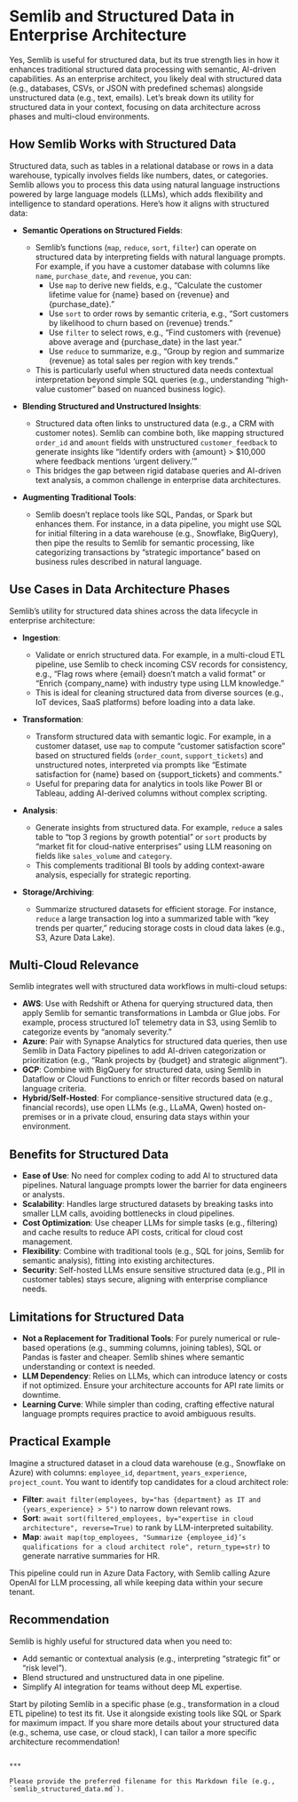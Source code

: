 
# Semlib and Structured Data in Enterprise Architecture

Yes, Semlib is useful for structured data, but its true strength lies in how it enhances traditional structured data processing with semantic, AI-driven capabilities. As an enterprise architect, you likely deal with structured data (e.g., databases, CSVs, or JSON with predefined schemas) alongside unstructured data (e.g., text, emails). Let’s break down its utility for structured data in your context, focusing on data architecture across phases and multi-cloud environments.

## How Semlib Works with Structured Data

Structured data, such as tables in a relational database or rows in a data warehouse, typically involves fields like numbers, dates, or categories. Semlib allows you to process this data using natural language instructions powered by large language models (LLMs), which adds flexibility and intelligence to standard operations. Here’s how it aligns with structured data:

- **Semantic Operations on Structured Fields**:
  - Semlib’s functions (`map`, `reduce`, `sort`, `filter`) can operate on structured data by interpreting fields with natural language prompts. For example, if you have a customer database with columns like `name`, `purchase_date`, and `revenue`, you can:
    - Use `map` to derive new fields, e.g., “Calculate the customer lifetime value for {name} based on {revenue} and {purchase_date}.”
    - Use `sort` to order rows by semantic criteria, e.g., “Sort customers by likelihood to churn based on {revenue} trends.”
    - Use `filter` to select rows, e.g., “Find customers with {revenue} above average and {purchase_date} in the last year.”
    - Use `reduce` to summarize, e.g., “Group by region and summarize {revenue} as total sales per region with key trends.”
  - This is particularly useful when structured data needs contextual interpretation beyond simple SQL queries (e.g., understanding “high-value customer” based on nuanced business logic).

- **Blending Structured and Unstructured Insights**:
  - Structured data often links to unstructured data (e.g., a CRM with customer notes). Semlib can combine both, like mapping structured `order_id` and `amount` fields with unstructured `customer_feedback` to generate insights like “Identify orders with {amount} > $10,000 where feedback mentions ‘urgent delivery.’”
  - This bridges the gap between rigid database queries and AI-driven text analysis, a common challenge in enterprise data architectures.

- **Augmenting Traditional Tools**:
  - Semlib doesn’t replace tools like SQL, Pandas, or Spark but enhances them. For instance, in a data pipeline, you might use SQL for initial filtering in a data warehouse (e.g., Snowflake, BigQuery), then pipe the results to Semlib for semantic processing, like categorizing transactions by “strategic importance” based on business rules described in natural language.

## Use Cases in Data Architecture Phases

Semlib’s utility for structured data shines across the data lifecycle in enterprise architecture:

- **Ingestion**:
  - Validate or enrich structured data. For example, in a multi-cloud ETL pipeline, use Semlib to check incoming CSV records for consistency, e.g., “Flag rows where {email} doesn’t match a valid format” or “Enrich {company_name} with industry type using LLM knowledge.”
  - This is ideal for cleaning structured data from diverse sources (e.g., IoT devices, SaaS platforms) before loading into a data lake.

- **Transformation**:
  - Transform structured data with semantic logic. For example, in a customer dataset, use `map` to compute “customer satisfaction score” based on structured fields (`order_count`, `support_tickets`) and unstructured notes, interpreted via prompts like “Estimate satisfaction for {name} based on {support_tickets} and comments.”
  - Useful for preparing data for analytics in tools like Power BI or Tableau, adding AI-derived columns without complex scripting.

- **Analysis**:
  - Generate insights from structured data. For example, `reduce` a sales table to “top 3 regions by growth potential” or `sort` products by “market fit for cloud-native enterprises” using LLM reasoning on fields like `sales_volume` and `category`.
  - This complements traditional BI tools by adding context-aware analysis, especially for strategic reporting.

- **Storage/Archiving**:
  - Summarize structured datasets for efficient storage. For instance, `reduce` a large transaction log into a summarized table with “key trends per quarter,” reducing storage costs in cloud data lakes (e.g., S3, Azure Data Lake).

## Multi-Cloud Relevance

Semlib integrates well with structured data workflows in multi-cloud setups:

- **AWS**: Use with Redshift or Athena for querying structured data, then apply Semlib for semantic transformations in Lambda or Glue jobs. For example, process structured IoT telemetry data in S3, using Semlib to categorize events by “anomaly severity.”
- **Azure**: Pair with Synapse Analytics for structured data queries, then use Semlib in Data Factory pipelines to add AI-driven categorization or prioritization (e.g., “Rank projects by {budget} and strategic alignment”).
- **GCP**: Combine with BigQuery for structured data, using Semlib in Dataflow or Cloud Functions to enrich or filter records based on natural language criteria.
- **Hybrid/Self-Hosted**: For compliance-sensitive structured data (e.g., financial records), use open LLMs (e.g., LLaMA, Qwen) hosted on-premises or in a private cloud, ensuring data stays within your environment.

## Benefits for Structured Data

- **Ease of Use**: No need for complex coding to add AI to structured data pipelines. Natural language prompts lower the barrier for data engineers or analysts.
- **Scalability**: Handles large structured datasets by breaking tasks into smaller LLM calls, avoiding bottlenecks in cloud pipelines.
- **Cost Optimization**: Use cheaper LLMs for simple tasks (e.g., filtering) and cache results to reduce API costs, critical for cloud cost management.
- **Flexibility**: Combine with traditional tools (e.g., SQL for joins, Semlib for semantic analysis), fitting into existing architectures.
- **Security**: Self-hosted LLMs ensure sensitive structured data (e.g., PII in customer tables) stays secure, aligning with enterprise compliance needs.

## Limitations for Structured Data

- **Not a Replacement for Traditional Tools**: For purely numerical or rule-based operations (e.g., summing columns, joining tables), SQL or Pandas is faster and cheaper. Semlib shines where semantic understanding or context is needed.
- **LLM Dependency**: Relies on LLMs, which can introduce latency or costs if not optimized. Ensure your architecture accounts for API rate limits or downtime.
- **Learning Curve**: While simpler than coding, crafting effective natural language prompts requires practice to avoid ambiguous results.

## Practical Example

Imagine a structured dataset in a cloud data warehouse (e.g., Snowflake on Azure) with columns: `employee_id`, `department`, `years_experience`, `project_count`. You want to identify top candidates for a cloud architect role:

- **Filter**: `await filter(employees, by="has {department} as IT and {years_experience} > 5")` to narrow down relevant rows.
- **Sort**: `await sort(filtered_employees, by="expertise in cloud architecture", reverse=True)` to rank by LLM-interpreted suitability.
- **Map**: `await map(top_employees, "Summarize {employee_id}’s qualifications for a cloud architect role", return_type=str)` to generate narrative summaries for HR.

This pipeline could run in Azure Data Factory, with Semlib calling Azure OpenAI for LLM processing, all while keeping data within your secure tenant.

## Recommendation

Semlib is highly useful for structured data when you need to:

- Add semantic or contextual analysis (e.g., interpreting “strategic fit” or “risk level”).
- Blend structured and unstructured data in one pipeline.
- Simplify AI integration for teams without deep ML expertise.

Start by piloting Semlib in a specific phase (e.g., transformation in a cloud ETL pipeline) to test its fit. Use it alongside existing tools like SQL or Spark for maximum impact. If you share more details about your structured data (e.g., schema, use case, or cloud stack), I can tailor a more specific architecture recommendation!
```

***

Please provide the preferred filename for this Markdown file (e.g., `semlib_structured_data.md`).
